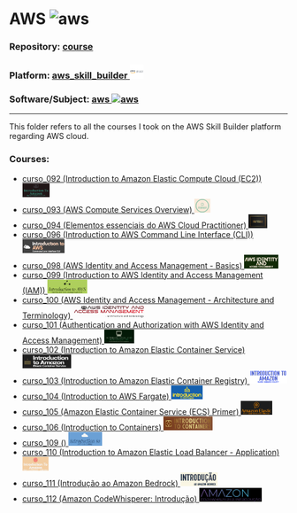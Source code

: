 # AWS   <img src="https://cdn.jsdelivr.net/gh/devicons/devicon/icons/amazonwebservices/amazonwebservices-original.svg" alt="aws" width="auto" height="45">

### Repository: [course](../../)
### Platform: <a href="../">aws_skill_builder   <img src="https://github.com/PedroHeeger/main/blob/main/0-aux/logos/plataforma/aws_skill_builder.png" alt="aws_skill_builder" width="auto" height="25"></a>
### Software/Subject: <a href="./">aws   <img src="https://cdn.jsdelivr.net/gh/devicons/devicon/icons/amazonwebservices/amazonwebservices-original.svg" alt="aws" width="auto" height="25"></a>

---

This folder refers to all the courses I took on the AWS Skill Builder platform regarding AWS cloud.

### Courses:
- <a href="./curso_092">curso_092 (Introduction to Amazon Elastic Compute Cloud (EC2))   <img src="./curso_092/0-aux/logo_course.png" alt="curso_092" width="auto" height="25"></a>
- <a href="./curso_093">curso_093 (AWS Compute Services Overview)   <img src="./curso_093/0-aux/logo_course.png" alt="curso_093" width="auto" height="25"></a>
- <a href="./curso_094">curso_094 (Elementos essenciais do AWS Cloud Practitioner)   <img src="./curso_094/0-aux/logo_course.png" alt="curso_094" width="auto" height="25"></a>
- <a href="./curso_096">curso_096 (Introduction to AWS Command Line Interface (CLI))   <img src="./curso_096/0-aux/logo_course.png" alt="curso_096" width="auto" height="25"></a>
- <a href="./curso_098">curso_098 (AWS Identity and Access Management - Basics)   <img src="./curso_098/0-aux/logo_course.png" alt="curso_098" width="auto" height="25"></a>
- <a href="./curso_099">curso_099 (Introduction to AWS Identity and Access Management (IAM))   <img src="./curso_099/0-aux/logo_course.png" alt="curso_099" width="auto" height="25"></a>
- <a href="./curso_100">curso_100 (AWS Identity and Access Management - Architecture and Terminology)   <img src="./curso_100/0-aux/logo_course.png" alt="curso_100" width="auto" height="25"></a>
- <a href="./curso_101">curso_101 (Authentication and Authorization with AWS Identity and Access Management)   <img src="./curso_101/0-aux/logo_course.png" alt="curso_101" width="auto" height="25"></a>
- <a href="./curso_102">curso_102 (Introduction to Amazon Elastic Container Service)   <img src="./curso_102/0-aux/logo_course.png" alt="curso_102" width="auto" height="25"></a>
- <a href="./curso_103">curso_103 (Introduction to Amazon Elastic Container Registry)   <img src="./curso_103/0-aux/logo_course.png" alt="curso_103" width="auto" height="25"></a>
- <a href="./curso_104">curso_104 (Introduction to AWS Fargate)   <img src="./curso_104/0-aux/logo_course.png" alt="curso_104" width="auto" height="25"></a>
- <a href="./curso_105">curso_105 (Amazon Elastic Container Service (ECS) Primer)   <img src="./curso_105/0-aux/logo_course.png" alt="curso_105" width="auto" height="25"></a>
- <a href="./curso_106">curso_106 (Introduction to Containers)   <img src="./curso_106/0-aux/logo_course.png" alt="curso_106" width="auto" height="25"></a>
- <a href="./curso_109">curso_109 ()   <img src="./curso_109/0-aux/logo_course.png" alt="curso_109" width="auto" height="25"></a>
- <a href="./curso_110">curso_110 (Introduction to Amazon Elastic Load Balancer - Application)   <img src="./curso_110/0-aux/logo_course.png" alt="curso_110" width="auto" height="25"></a>
- <a href="./curso_111">curso_111 (Introdução ao Amazon Bedrock)   <img src="./curso_111/0-aux/logo_course.png" alt="curso_111" width="auto" height="25"></a>
- <a href="./curso_112">curso_112 (Amazon CodeWhisperer: Introdução)   <img src="./curso_112/0-aux/logo_course.png" alt="curso_112" width="auto" height="25"></a>